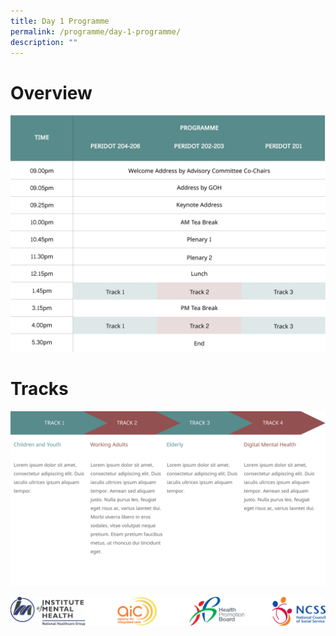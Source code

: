 ```yaml
---
title: Day 1 Programme
permalink: /programme/day-1-programme/
description: ""
---
```

# Overview
![](/images/Programme%20Schedule.png)
# Tracks
![](/images/Tracks.png)

![](/images/Footer.png)